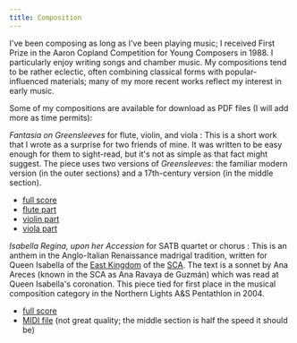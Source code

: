 ```yaml
---
title: Composition
---
```


I've been composing as long as I've been playing music; I received First Prize in the Aaron Copland Competition for Young Composers in 1988. I particularly enjoy writing songs and chamber music. My compositions tend to be rather eclectic, often combining classical forms with popular-influenced materials; many of my more recent works reflect my interest in early music.

Some of my compositions are available for download as PDF files (I will add more as time permits):

<cite>Fantasia on Greensleeves</cite> for flute, violin, and viola
: This is a short work that I wrote as a surprise for two friends of mine. It was written to be easy enough for them to sight-read, but it's not as simple as that fact might suggest. The piece uses two versions of <cite>Greensleeves</cite>: the familiar modern version (in the outer sections) and a 17th-century version (in the middle section).

  * [full score](greensleeves/score.pdf)
  * [flute part](greensleeves/flute.pdf)
  * [violin part](greensleeves/violin.pdf)
  * [viola part](greensleeves/viola.pdf)

<cite>Isabella Regina, upon her Accession</cite> for SATB quartet or chorus
: This is an anthem in the Anglo-Italian Renaissance madrigal tradition, written for Queen Isabella of the [East Kingdom] of the [SCA][sca]. The text is a sonnet by Ana Areces (known in the SCA as Ana Ravaya de Guzmán) which was read at Queen Isabella's coronation. This piece tied for first place in the musical composition category in the Northern Lights A&S Pentathlon in 2004.

  * [full score](Anthem.pdf)
  * [MIDI file](Anthem.mid) (not great quality; the middle section is half the speed it should be)

[east kingdom]: http://www.eastkingdom.org
[sca]: http://www.sca.org
